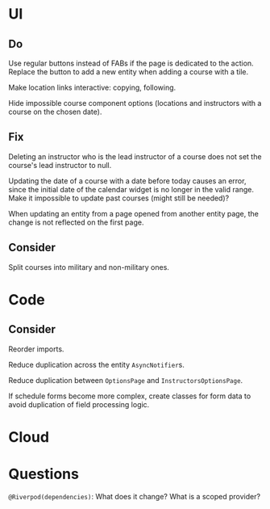 # UI

## Do

Use regular buttons instead of FABs if the page is dedicated to the action.
Replace the button to add a new entity when adding a course with a tile.

Make location links interactive: copying, following.

Hide impossible course component options (locations and instructors with a 
course on the chosen date).

## Fix

Deleting an instructor who is the lead instructor of a course does not set the 
course's lead instructor to null.

Updating the date of a course with a date before today causes an error, since 
the initial date of the calendar widget is no longer in the valid range.
Make it impossible to update past courses (might still be needed)?

When updating an entity from a page opened from another entity page, the change 
is not reflected on the first page.

## Consider

Split courses into military and non-military ones.

# Code

## Consider

Reorder imports.

Reduce duplication across the entity `AsyncNotifier`s.

Reduce duplication between `OptionsPage` and `InstructorsOptionsPage`.

If schedule forms become more complex, create classes for form data to avoid 
duplication of field processing logic.

# Cloud

# Questions

`@Riverpod(dependencies)`: What does it change? What is a scoped provider?
